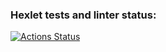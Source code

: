 ### Hexlet tests and linter status:
[![Actions Status](https://github.com/alekseyTr/frontend-project-44/workflows/hexlet-check/badge.svg)](https://github.com/alekseyTr/frontend-project-44/actions)